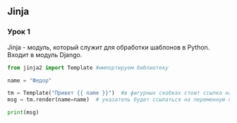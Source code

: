 ## Jinja

### Урок 1


Jinja - модуль, который служит для обработки шаблонов в Python. Входит в модуль Django.  
```python  
from jinja2 import Template #импортируем библиотеку

name = "Федор"

tm = Template("Привет {{ name }}")  #в фигурных скобках стоит ссылка на переменную name
msg = tm.render(name=name)  # указатель будет ссылаться на переменную name

print(msg)
```